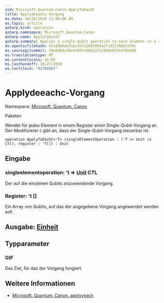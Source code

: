 ```yaml
---
uid: Microsoft.Quantum.Canon.ApplyToEachC
title: Applydeeachc-Vorgang
ms.date: 10/26/2020 12:00:00 AM
ms.topic: article
qsharp.kind: operation
qsharp.namespace: Microsoft.Quantum.Canon
qsharp.name: ApplyToEachC
qsharp.summary: Applies a single-qubit operation to each element in a register. The modifier `C` indicates that the single-qubit operation is controllable.
ms.openlocfilehash: dfa18b6eb7a2c42fa2982994a2fc92170b52599c
ms.sourcegitcommit: 29e0d88a30e4166fa580132124b0eb57e1f0e986
ms.translationtype: MT
ms.contentlocale: de-DE
ms.lasthandoff: 10/27/2020
ms.locfileid: "92704967"
---
```

# <a name="applytoeachc-operation"></a>Applydeeachc-Vorgang

Namespace: [Microsoft. Quantum. Canon](xref:Microsoft.Quantum.Canon)

Paketen [](https://nuget.org/packages/)


Wendet für jedes Element in einem Register einen Single-Qubit-Vorgang an.
Der-Modifizierer `C` gibt an, dass der Single-Qubit-Vorgang steuerbar ist.

```qsharp
operation ApplyToEachC<'T> (singleElementOperation : ('T => Unit is Ctl), register : 'T[]) : Unit
```


## <a name="input"></a>Eingabe

### <a name="singleelementoperation--t--unit-ctl"></a>singleelementoperation: 't => [Unit](xref:microsoft.quantum.lang-ref.unit) CTL

Der auf die einzelnen Qubits anzuwendende Vorgang.


### <a name="register--t"></a>Register: 't []

Ein Array von Qubits, auf das der angegebene Vorgang angewendet werden soll.



## <a name="output--unit"></a>Ausgabe: [Einheit](xref:microsoft.quantum.lang-ref.unit)



## <a name="type-parameters"></a>Typparameter

### <a name="t"></a>GIF

Das Ziel, für das der Vorgang fungiert.

## <a name="see-also"></a>Weitere Informationen

- [Microsoft. Quantum. Canon. applyyeach](xref:Microsoft.Quantum.Canon.ApplyToEach)